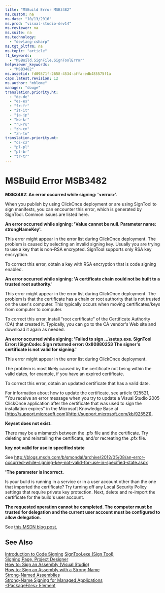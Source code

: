 ```yaml
---
title: "MSBuild Error MSB3482"
ms.custom: na
ms.date: "10/13/2016"
ms.prod: "visual-studio-dev14"
ms.reviewer: na
ms.suite: na
ms.technology: 
  - "devlang-csharp"
ms.tgt_pltfrm: na
ms.topic: "article"
f1_keywords: 
  - "MSBuild.SignFile.SignToolError"
helpviewer_keywords: 
  - "MSB3482"
ms.assetid: fd09371f-2658-4534-affa-edb485575f1a
caps.latest.revision: 12
ms.author: "mblome"
manager: "douge"
translation.priority.ht: 
  - "de-de"
  - "es-es"
  - "fr-fr"
  - "it-it"
  - "ja-jp"
  - "ko-kr"
  - "ru-ru"
  - "zh-cn"
  - "zh-tw"
translation.priority.mt: 
  - "cs-cz"
  - "pl-pl"
  - "pt-br"
  - "tr-tr"
---
```

# MSBuild Error MSB3482
**MSB3482: An error occurred while signing: '\<error>'.**  
  
 When you publish by using ClickOnce deployment or are using SignTool to sign manifests, you can encounter this error, which is generated by SignTool. Common issues are listed here.  
  
 **An error occurred while signing: 'Value cannot be null. Parameter name: strongNameKey'.**  
  
 This error might appear in the error list during ClickOnce deployment. The problem is caused by selecting an invalid signing key. Usually you are trying to use a key that is non-RSA encrypted. SignTool supports only RSA key encryption.  
  
 To correct this error, obtain a key with RSA encryption that is code signing enabled.  
  
 **An error occurred while signing: 'A certificate chain could not be built to a trusted root authority.'**  
  
 This error might appear in the error list during ClickOnce deployment. The problem is that the certificate has a chain or root authority that is not trusted on the user's computer. This typically occurs when moving certificates/keys from computer to computer.  
  
 To correct this error, install "root certificate" of the Certificate Authority (CA) that created it. Typically, you can go to the CA vendor's Web site and download it again as needed.  
  
 **An error occurred while signing: 'Failed to sign ...\setup.exe. SignTool Error: ISignCode::Sign returned error: 0x80880253  The signer's certificate is not valid for signing.'**  
  
 This error might appear in the error list during ClickOnce deployment.  
  
 The problem is most likely caused by the certificate not being within the valid dates, for example, if you have an expired certificate.  
  
 To correct this error, obtain an updated certificate that has a valid date.  
  
 For information about how to update the certificate, see article 925521, "You receive an error message when you try to update a Visual Studio 2005 ClickOnce application after the certificate that was used to sign the installation expires" in the Microsoft Knowledge Base at [http://support.microsoft.com](http://support.microsoft.com/kb/925521).  
  
 **Keyset does not exist.**  
  
 There may be a mismatch between the .pfx file and the certificate. Try deleting and reinstalling the certificate, and/or recreating the .pfx file.  
  
 **key not valid for use in specified state**  
  
 See http://blogs.msdn.com/b/smondal/archive/2012/05/08/an-error-occurred-while-signing-key-not-valid-for-use-in-specified-state.aspx  
  
 **'The parameter is incorrect.**  
  
 Is your build is running in a service or in a user account other than the one that imported the certificate? Try turning off any Local Security Policy settings that require private key protection.  Next, delete and re-import the certificate for the build's user account.  
  
 **The requested operation cannot be completed.  The computer must be trusted for delegation and the current user account must be configured to allow delegation.**  
  
 See [this MSDN blog post.](http://technet.microsoft.com/en-us/library/cc782684\(v=ws.10\).aspx)  
  
## See Also  
 [Introduction to Code Signing](https://msdn.microsoft.com/en-us/library/ms537361\(v=vs.85\).aspx)   
 [SignTool.exe (Sign Tool)](../Topic/SignTool.exe%20\(Sign%20Tool\).md)   
 [Signing Page, Project Designer](../reference/signing-page--project-designer.md)   
 [How to: Sign an Assembly (Visual Studio)](assetId:///f468a7d3-234c-4353-924d-8e0ae5896564)   
 [How to: Sign an Assembly with a Strong Name](../Topic/How%20to:%20Sign%20an%20Assembly%20with%20a%20Strong%20Name.md)   
 [Strong-Named Assemblies](../Topic/Strong-Named%20Assemblies.md)   
 [Strong-Name Signing for Managed Applications](assetId:///5fef3490-c519-4363-94fd-8b1ad260dab5)   
 [\<PackageFiles> Element](../deployment/-packagefiles--element--bootstrapper-.md)